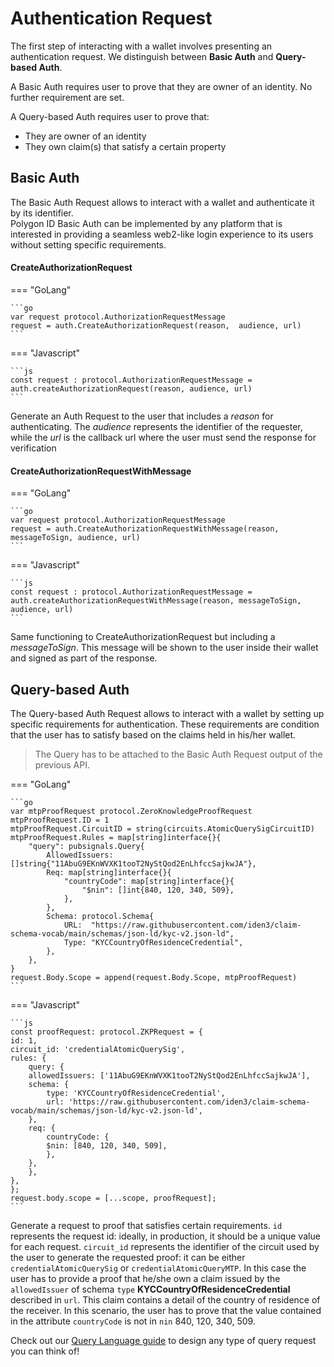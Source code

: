 # Authentication Request

The first step of interacting with a wallet involves presenting an authentication request. We distinguish between **Basic Auth** and **Query-based Auth**.

A Basic Auth requires user to prove that they are owner of an identity. No further requirement are set. 

A Query-based Auth requires user to prove that:

- They are owner of an identity 
- They own claim(s) that satisfy a certain property

## Basic Auth

The Basic Auth Request allows to interact with a wallet and authenticate it by its identifier.  
Polygon ID Basic Auth can be implemented by any platform that is interested in providing a seamless web2-like login experience to its users without setting specific requirements.

#### CreateAuthorizationRequest

=== "GoLang"

    ```go
    var request protocol.AuthorizationRequestMessage
    request = auth.CreateAuthorizationRequest(reason,  audience, url)
    ```

=== "Javascript"

    ```js
    const request : protocol.AuthorizationRequestMessage = auth.createAuthorizationRequest(reason, audience, url)
    ```


Generate an Auth Request to the user that includes a *reason* for authenticating. The *audience* represents the identifier of the requester, while the *url* is the callback url where the user must send the response for verification

#### CreateAuthorizationRequestWithMessage

=== "GoLang"

    ```go
    var request protocol.AuthorizationRequestMessage
    request = auth.CreateAuthorizationRequestWithMessage(reason, messageToSign, audience, url)
    ```

=== "Javascript"

    ```js
    const request : protocol.AuthorizationRequestMessage = auth.createAuthorizationRequestWithMessage(reason, messageToSign, audience, url)
    ```

Same functioning to CreateAuthorizationRequest but including a *messageToSign*. This message will be shown to the user inside their wallet and signed as part of the response.

## Query-based Auth 

The Query-based Auth Request allows to interact with a wallet by setting up specific requirements for authentication. These requirements are condition that the user has to satisfy based on the claims held in his/her wallet.

> The Query has to be attached to the Basic Auth Request output of the previous API.

=== "GoLang"

    ```go
    var mtpProofRequest protocol.ZeroKnowledgeProofRequest
    mtpProofRequest.ID = 1 
    mtpProofRequest.CircuitID = string(circuits.AtomicQuerySigCircuitID)
    mtpProofRequest.Rules = map[string]interface{}{
        "query": pubsignals.Query{
            AllowedIssuers: []string{"11AbuG9EKnWVXK1tooT2NyStQod2EnLhfccSajkwJA"},
            Req: map[string]interface{}{
                "countryCode": map[string]interface{}{
                    "$nin": []int{840, 120, 340, 509},
                },
            },
            Schema: protocol.Schema{
                URL:  "https://raw.githubusercontent.com/iden3/claim-schema-vocab/main/schemas/json-ld/kyc-v2.json-ld",
                Type: "KYCCountryOfResidenceCredential",
            },
        },
    }
    request.Body.Scope = append(request.Body.Scope, mtpProofRequest)       
    ```

=== "Javascript"

    ```js
    const proofRequest: protocol.ZKPRequest = {
    id: 1,
    circuit_id: 'credentialAtomicQuerySig',
    rules: {
        query: {
        allowedIssuers: ['11AbuG9EKnWVXK1tooT2NyStQod2EnLhfccSajkwJA'],
        schema: {
            type: 'KYCCountryOfResidenceCredential',
            url: 'https://raw.githubusercontent.com/iden3/claim-schema-vocab/main/schemas/json-ld/kyc-v2.json-ld',
        },
        req: {
            countryCode: {
            $nin: [840, 120, 340, 509],
            },
        },
        },
    },
    };
    request.body.scope = [...scope, proofRequest];
    ```


Generate a request to proof that satisfies certain requirements. `id` represents the request id: ideally, in production, it should be a unique value for each request. `circuit_id` represents the identifier of the circuit used by the user to generate the requested proof: it can be either `credentialAtomicQuerySig` or `credentialAtomicQueryMTP`. In this case the user has to provide a proof that he/she own a claim issued by the `allowedIssuer` of schema `type` **KYCCountryOfResidenceCredential** described in `url`. This claim contains a detail of the country of residence of the receiver. In this scenario, the user has to prove that the value contained in the attribute `countryCode` is not in `nin` 840, 120, 340, 509.

Check out our [Query Language guide](./zk-query-language.md) to design any type of query request you can think of!


